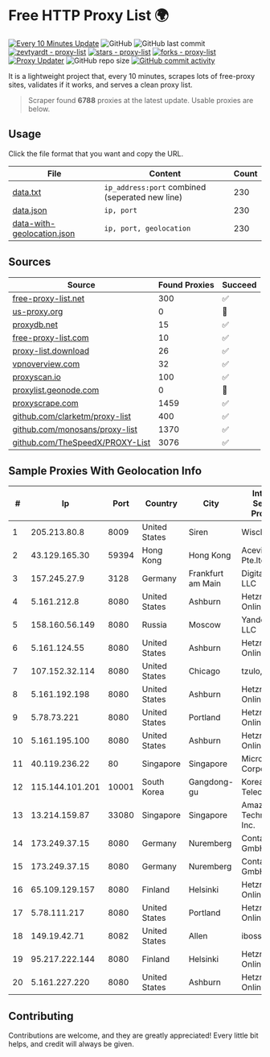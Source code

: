 
# Free HTTP Proxy List 🌍

[![Every 10 Minutes Update](https://github.com/mertguvencli/http-proxy-list/actions/workflows/main.yml/badge.svg?branch=main)](https://github.com/mertguvencli/http-proxy-list/actions/workflows/main.yml)
![GitHub](https://img.shields.io/github/license/mertguvencli/http-proxy-list)
![GitHub last commit](https://img.shields.io/github/last-commit/mertguvencli/http-proxy-list)
[![zevtyardt - proxy-list](https://img.shields.io/static/v1?label=zevtyardt&message=proxy-list&color=blue&logo=github)](https://github.com/zevtyardt/proxy-list "Go to GitHub repo")
[![stars - proxy-list](https://img.shields.io/github/stars/zevtyardt/proxy-list?style=social)](https://github.com/zevtyardt/proxy-list)
[![forks - proxy-list](https://img.shields.io/github/forks/zevtyardt/proxy-list?style=social)](https://github.com/zevtyardt/proxy-list)
[![Proxy Updater](https://github.com/zevtyardt/proxy-list/workflows/Proxy%20Updater/badge.svg)](https://github.com/zevtyardt/proxy-list/actions?query=workflow:"Proxy+Updater")
![GitHub repo size](https://img.shields.io/github/repo-size/zevtyardt/proxy-list)
[![GitHub commit activity](https://img.shields.io/github/commit-activity/m/zevtyardt/proxy-list?logo=commits)](https://github.com/zevtyardt/proxy-list/commits/main)

It is a lightweight project that, every 10 minutes, scrapes lots of free-proxy sites, validates if it works, and serves a clean proxy list.

> Scraper found **6788** proxies at the latest update. Usable proxies are below.

## Usage

Click the file format that you want and copy the URL.

|File|Content|Count|
|----|-------|-----|
|[data.txt](https://raw.githubusercontent.com/mertguvencli/http-proxy-list/main/proxy-list/data.txt)|`ip_address:port` combined (seperated new line)|230|
|[data.json](https://raw.githubusercontent.com/mertguvencli/http-proxy-list/main/proxy-list/data.json)|`ip, port`|230|
|[data-with-geolocation.json](https://raw.githubusercontent.com/mertguvencli/http-proxy-list/main/proxy-list/data-with-geolocation.json)|`ip, port, geolocation`|230|

## Sources

|Source|Found Proxies|Succeed|
|------|-------------|-------|
|[free-proxy-list.net](https://free-proxy-list.net)|300|✅|
|[us-proxy.org](https://www.us-proxy.org)|0|🚫|
|[proxydb.net](http://proxydb.net)|15|✅|
|[free-proxy-list.com](https://free-proxy-list.com/?page=&port=&type%5B%5D=http&type%5B%5D=https&up_time=0&search=Search)|10|✅|
|[proxy-list.download](https://www.proxy-list.download/HTTP)|26|✅|
|[vpnoverview.com](https://vpnoverview.com/privacy/anonymous-browsing/free-proxy-servers)|32|✅|
|[proxyscan.io](https://www.proxyscan.io)|100|✅|
|[proxylist.geonode.com](https://proxylist.geonode.com/api/proxy-list?limit=300&page=1&sort_by=lastChecked&sort_type=desc&protocols=http,https)|0|🚫|
|[proxyscrape.com](https://api.proxyscrape.com/v2/?request=displayproxies&protocol=http&timeout=10000&country=all&ssl=all&anonymity=all)|1459|✅|
|[github.com/clarketm/proxy-list](https://raw.githubusercontent.com/clarketm/proxy-list/master/proxy-list-raw.txt)|400|✅|
|[github.com/monosans/proxy-list](https://raw.githubusercontent.com/monosans/proxy-list/main/proxies/http.txt)|1370|✅|
|[github.com/TheSpeedX/PROXY-List](https://raw.githubusercontent.com/TheSpeedX/PROXY-List/master/http.txt)|3076|✅|


## Sample Proxies With Geolocation Info

|#|Ip|Port|Country|City|Internet Service Provider|
|-|--|----|-------|----|-------------------------|
|1|205.213.80.8|8009|United States|Siren|WiscNet|
|2|43.129.165.30|59394|Hong Kong|Hong Kong|Aceville Pte.ltd|
|3|157.245.27.9|3128|Germany|Frankfurt am Main|DigitalOcean, LLC|
|4|5.161.212.8|8080|United States|Ashburn|Hetzner Online GmbH|
|5|158.160.56.149|8080|Russia|Moscow|Yandex.Cloud LLC|
|6|5.161.124.55|8080|United States|Ashburn|Hetzner Online GmbH|
|7|107.152.32.114|8080|United States|Chicago|tzulo, inc.|
|8|5.161.192.198|8080|United States|Ashburn|Hetzner Online GmbH|
|9|5.78.73.221|8080|United States|Portland|Hetzner Online GmbH|
|10|5.161.195.100|8080|United States|Ashburn|Hetzner Online GmbH|
|11|40.119.236.22|80|Singapore|Singapore|Microsoft Corporation|
|12|115.144.101.201|10001|South Korea|Gangdong-gu|Korea Telecom|
|13|13.214.159.87|33080|Singapore|Singapore|Amazon Technologies Inc.|
|14|173.249.37.15|8080|Germany|Nuremberg|Contabo GmbH|
|15|173.249.37.15|8080|Germany|Nuremberg|Contabo GmbH|
|16|65.109.129.157|8080|Finland|Helsinki|Hetzner Online GmbH|
|17|5.78.111.217|8080|United States|Portland|Hetzner Online GmbH|
|18|149.19.42.71|8082|United States|Allen|iboss, inc|
|19|95.217.222.144|8080|Finland|Helsinki|Hetzner Online GmbH|
|20|5.161.227.220|8080|United States|Ashburn|Hetzner Online GmbH|



## Contributing

Contributions are welcome, and they are greatly appreciated! Every
little bit helps, and credit will always be given.

